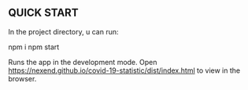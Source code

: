 ## QUICK START

In the project directory, u can run:

npm i
npm start

Runs the app in the development mode.
Open https://nexend.github.io/covid-19-statistic/dist/index.html to view in the browser.
